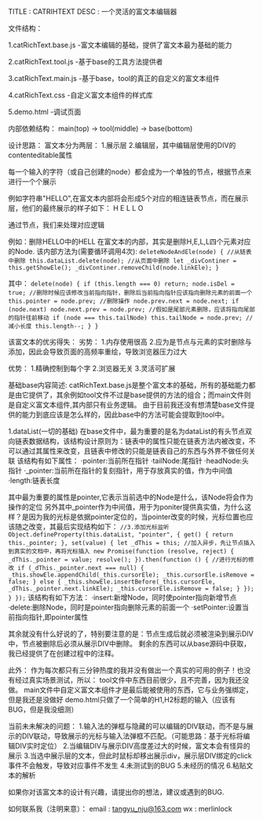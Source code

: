 TITLE :  CATRIHTEXT
DESC  :  一个灵活的富文本编辑器

文件结构：

1.catRichText.base.js 
-富文本编辑的基础，提供了富文本最为基础的能力

2.catRichText.tool.js
-基于base的工具方法提供者

3.catRichText.main.js
-基于base，tool的真正的自定义的富文本组件

4.catRichText.css
-自定义富文本组件的样式库

5.demo.html
-调试页面


内部依赖结构：
main(top) -> tool(middle) -> base(bottom)

设计思路：
富文本分为两层：
1.展示层 
2.编辑层，其中编辑层使用的DIV的contenteditable属性

每一个输入的字符（或自己创建的node）都会成为一个单独的节点，根据节点来进行一个个展示

例如字符串"HELLO",在富文本内部将会形成5个对应的相连链表节点，而在展示层，他们的最终展示的样子如下：
<span>H</span>
<span>E</span>
<span>L</span>
<span>L</span>
<span>O</span>

通过节点，我们来处理对应逻辑

例如：删除HELLO中的HELL
在富文本的内部，其实是删除H,E,L,L四个元素对应的Node.
该内部方法为(需要循环调用4次):
    `deleteNodeAndEle(node) {
        //从链表中删除
        this.dataList.delete(node);
        //从页面中删除
        let _divContiner = this.getShowEle();
        _divContiner.removeChild(node.linkEle);
    }`

其中：
    `delete(node) {
        if (this.length === 0) return;
            node.isDel = true;
            //删除时候应该修改当前指向指针，删除后当前指向指针应该指向删除元素的前面一个
            this.pointer = node.prev;
            //删除操作
            node.prev.next = node.next;
            if (node.next) node.next.prev = node.prev;
            //假如是尾部元素删除，应该将指向尾部的指针往前移动
            if (node === this.tailNode) this.tailNode = node.prev;
            //减小长度
            this.length--;
        }
    }`

该富文本的优劣得失：
劣势：
1.内存使用很高
2.应为是节点与元素的实时删除与添加，因此会导致页面的高频率重绘，导致浏览器压力过大

优势：
1.精确控制到每个字
2.浏览器无关
3.灵活可扩展



基础base内容简述:
catRichText.base.js是整个富文本的基础，所有的基础能力都是由它提供了，其余例如tool文件不过是base提供的方法的组合；而main文件则是自定义富文本组件,其内部只有业务逻辑。
由于目前我还没有想清楚base文件提供的能力到底应该是怎么样的，因此base中的方法可能会提取到tool中。

1.dataList(一切的基础)
在base文件中，最为重要的是名为dataList的有头节点双向链表数据结构，该结构设计原则为：链表中的属性只能在链表方法内被改变，不可以通过其属性来改变，且链表中修改的只能是链表自己的东西与外界不做任何关联
该结构有如下属性：
·pointer:当前所在指针
·tailNode:尾指针
·headNode:头指针
·_pointer:当前所在指针的复刻指针，用于存放真实的值，作为中间值
·length:链表长度

其中最为重要的属性是pointer,它表示当前选中的Node是什么，该Node将会作为操作的定位
另外其中_pointer作为中间值，用于为poniter提供真实值，为什么这样？是因为我的光标是依据pointer定位的，当pointer改变的时候，光标位置也应该随之改变，其最后实现结构如下：
`//3.添加光标监听
Object.defineProperty(this.dataList, "pointer", {
    get() {
        return this._pointer;
    },
    set(value) {
        let _dThis = this;
        //加入异步，先让节点插入到真实的文档中，再将光标插入
        new Promise(function (resolve, reject) {
            _dThis._pointer = value;
            resolve();
        }).then(function () {
            //进行光标的修改
            if (_dThis._pointer.next === null) {
                _this.showEle.appendChild(_this.cursorEle);
                _this.cursorEle.isRemove = false;
            } else {
                _this.showEle.insertBefore(_this.cursorEle, _dThis._pointer.next.linkEle);
                _this.cursorEle.isRemove = false;
            }
        });
    }
});`
该结构有如下方法：
·insert:新增Node，同时使pointer指向新增节点
·delete:删除Node，同时是pointer指向删除元素的前面一个
·setPointer:设置当前指向指针,即pointer属性

其余就没有什么好说的了，特别要注意的是：节点生成后就必须被渲染到展示DIV中，节点被删除后必须从展示DIV中删除。
剩余的东西可以从base源码中获取，我已经提供了在创建过程中的注释。



此外：
作为每次都只有三分钟热度的我并没有做出一个真实的可用的例子！也没有经过真实场景测试，所以：
tool文件中东西目前很少，且不完善，因为我还没做。
main文件中自定义富文本组件才是最后能被使用的东西，它与业务强绑定，但是我还是没做好
demo.html只做了一个简单的H1,H2标题的输入（应该有BUG，但是我没细测）


当前未未解决的问题：
1.输入法的弹框与隐藏的可以编辑的DIV联动，而不是与展示的DIV联动，导致展示的光标与输入法弹框不匹配。（可能思路：基于光标将编辑DIV实时定位）
2.当编辑DIV与展示DIV高度差过大的时候，富文本会有怪异的展示
3.当选中展示层的文本，但此时鼠标却移出展示div，展示层DIV绑定的click事件不会触发，导致对应事件不发生
4.未测试到的BUG
5.未经历的情况
6.粘贴文本的解析

如果你对该富文本的设计有兴趣，请提出你的想法，建议或遇到的BUG.


如何联系我（注明来意）：
email : tangyu_nju@163.com
wx : merlinlock
